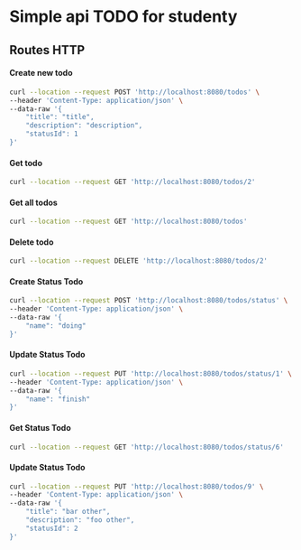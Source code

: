 # Simple api TODO for studenty

## Routes HTTP

#### Create new todo
```bash
curl --location --request POST 'http://localhost:8080/todos' \
--header 'Content-Type: application/json' \
--data-raw '{
	"title": "title",
	"description": "description",
	"statusId": 1
}'
```

#### Get todo
```bash
curl --location --request GET 'http://localhost:8080/todos/2'
```

#### Get all todos 
```bash
curl --location --request GET 'http://localhost:8080/todos' 
```

#### Delete todo
```bash
curl --location --request DELETE 'http://localhost:8080/todos/2'
```

#### Create Status Todo
```bash
curl --location --request POST 'http://localhost:8080/todos/status' \
--header 'Content-Type: application/json' \
--data-raw '{
    "name": "doing"
}'
```

#### Update Status Todo
```bash
curl --location --request PUT 'http://localhost:8080/todos/status/1' \
--header 'Content-Type: application/json' \
--data-raw '{
    "name": "finish"
}'
```

#### Get Status Todo
```bash
curl --location --request GET 'http://localhost:8080/todos/status/6'
```

#### Update Status Todo
```bash
curl --location --request PUT 'http://localhost:8080/todos/9' \
--header 'Content-Type: application/json' \
--data-raw '{
    "title": "bar other",
    "description": "foo other",
    "statusId": 2
}'
```
